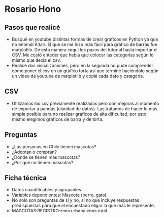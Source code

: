 # Rosario Hono

## Pasos que realicé
- Busqué en youtube distintas formas de crear gráficos en Python ya que no entendí Altair. El que se me hizo más fácil para gráfico de barras fue matplotlib. De esta manera seguí los pasos del tutorial hasta importar el CSV. Me costó enteder que había que colocar las categorías según lo mismo que decía el csv.
- Realicé dos visualizaciones, pero en la segunda no pude comprender cómo poner el csv en un gráfico torta así que terminé haciéndolo según un video de youtube de matplotlib y copié cada dato y categoría.

## CSV
- Utilizamos los csv previamente realizados pero con mejoras al momento de exportar a pandas (claridad de datos). Las tratamos de hacer lo más simple posible para no realizar gráficos de alta dificultad, por esto mismo elegimos gráficos de barra y de torta.

## Preguntas
- ¿Las personas en Chile tienen mascotas?
- ¿Adoptan o compran?
- ¿Dónde se tienen más mascotas?
- ¿Por qué no tienen mascotas?

## Ficha técnica
- Datos cuantificables y agrupables
- Variables dependientes: Mascota (perro, gato)
- No solo son preguntas de sí y no, si no que incluye respuestas predispuestas para que el encuestado eligar la que más le represente.
- MASCOTAS;REGISTRO;zona urbana;zona rural
PERRO;1820096;1528880;291215
GATO;1198037;1030311;167725
- TENER MASCOTAS;CANTIDAD
NO;322548
SI;198137034
- MOTIVOS PARA NO TENER;
ESPACIO INSUFICIENTE;129019
POCO TIEMPO;9353
MUCHA RESPONSABILIDAD;8386
- APRUEBA;COMPRA
SI;4377
NO;14745
- COMPRADO;ADOPTADO
299509;1267155
